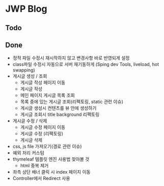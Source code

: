 # JWP Blog

## Todo
## Done
   - 정적 파일 수정시 재시작하지 않고 변경사항 바로 반영되게 설정
   - class파일 수정시 자동으로 서버 재기동하게
     (Sping dev Tools, liveload, hot swapping)
   - 게시글 생성 / 조회
     * 게시글 작성 페이지 이동
     * 게시글 작성
     * 메인 페이지 게시글 목록 조회
     * 목록 중에 있는 게시글 조회(리펙토링, static 관련 이슈)
     * 게시글 생성시 컨텐츠를 뷰 안에 생성하기
     * 게시글 조회시 title background 리팩토링
   - 게시글 수정 / 삭제
     * 게시글 수정 페이지 이동
     * 게시글 수정 (리팩토링)
     * 게시글 삭제
   - css, js file 가져오기(경로 관련 이슈)
   - 예외 처리 커스텀
   - thymeleaf 템플릿 엔진 사용법 찾아볼 것
     * html 중복 제거
   - 좌측 상단 배너 클릭 시 index 페이지 이동
   - Controller에서 Redirect 사용

